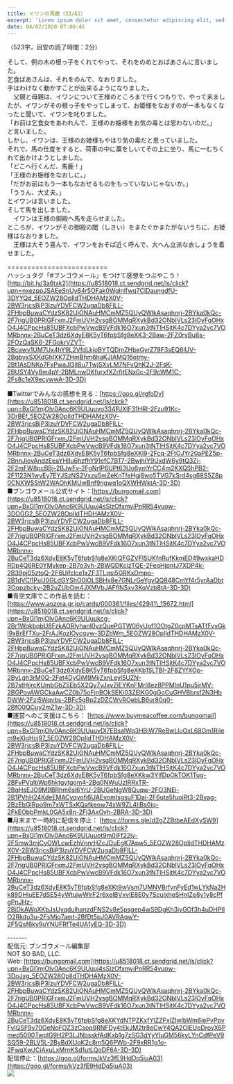 ```yaml
---
title: イワンの馬鹿（33/61）
excerpt: 'Lorem ipsum dolor sit amet, consectetur adipiscing elit, sed do eiusmod tempor incididunt ut labore et dolore magna aliqua. Praesent elementum facilisis leo vel fringilla est ullamcorper eget. At imperdiet dui accumsan sit amet nulla facilisi morbi tempus.'
date: 04/02/2020 07:00:45
---
```


（523字。目安の読了時間：2分）  
  
そして、例の木の根っ子をくれてやって、それをのめとおばあさんに言いました。  
乞食ばあさんは、それをのんで、なおりました。  
手はわけなく動かすことが出来るようになりました。  
　父親と母親は、イワンについて王様のところまで行くつもりで、やって来ましたが、イワンがその根っ子をやってしまって、お姫様をなおすのが一本もなくなったと聞いて、イワンを叱りました。  
「お前は乞食女をあわれんで、王様のお姫様をお気の毒とは思わないのだ。」  
と言いました。  
しかし、イワンは、王様のお姫様もやはり気の毒だと思っていました。  
それで、馬の仕度をすると、荷車の中に藁をしいてその上に坐り、馬に一むちくれて出かけようとしました。  
「どこへ行くんだ、馬鹿！」  
「王様のお姫様をなおしに。」  
「だがお前はもう一本もなおせるものをもっていないじゃないか。」  
「ううん、大丈夫。」  
とイワンは言いました。  
そして馬を出しました。  
　イワンは王様の御殿へ馬を走らせました。  
ところが、イワンがその御殿の閾（しきい）をまたぐかまたがないうちに、お姫様はなおりました。  
　王様は大そう喜んで、イワンをおそば近く呼んで、大へん立派な衣しょうを着せました。  
  
\=========================  
ハッシュタグ「#ブンゴウメール」をつけて感想をつぶやこう！　  
[http://bit.ly/3a6txk2](https://u8518018.ct.sendgrid.net/ls/click?upn=nxezppJSAEeSnUy64r5OFak0Wglnlfwq7ClDaungdfU-3DYYQd_5EOZW28OpIldTHDHAMzX0V-2BW3rjcsBjP3IzuYDVFCW2ugaDb8FlLL-2FHbpBuwaCYdzSK82UiONAuHMCmMZ5QUyQWlkAsaqhnrj-2BYka0kQc-2F7rigUB0PRlGFrxmJ2FmUVH2vsgBOMMqRXykBd32ONbIVLs23lOyFqOHxO4J4CPpcHs85UBFXcbPwVwcB9VFdk16O7xun3tNTlHSjtK4c7DYya2vc7VOMRbnnx-2BuCeT3dz6XdyE8K5yT6fpbSfg8eXK3-2Baw-2FZ0rvBu8s-2FOzQaSK6-2FGokrVZVT-2Bcawv1UM7Ux4hY9L2VfdLkjoBYTQDmZHbeGyrZ79F3sEQ6iUV-2BqbyxSXKdGhIXK7ZHmBhm6haKJIAMQ16otmy-2Bt1AsDNKo7FxPwaJI3jI8u7TwjSXvLM7NFvQhK2J-2FsK-2BUSY4Vy8m4pY-2BMLnwDKfurxfXZrfjtENx0c-2F9cWM1C-2Fs8c1eX9ecywwA-3D-3D)  
  
■Twitterでみんなの感想を見る：[https://goo.gl/rgfoDv](https://u8518018.ct.sendgrid.net/ls/click?upn=BxGl1mjOlv0Anc6K9UUuuvo334PJXlF31HRI-2Fzu91Kc-3DrBEf_5EOZW28OpIldTHDHAMzX0V-2BW3rjcsBjP3IzuYDVFCW2ugaDb8FlLL-2FHbpBuwaCYdzSK82UiONAuHMCmMZ5QUyQWlkAsaqhnrj-2BYka0kQc-2F7rigUB0PRlGFrxmJ2FmUVH2vsgBOMMqRXykBd32ONbIVLs23lOyFqOHxO4J4CPpcHs85UBFXcbPwVwcB9VFdk16O7xun3tNTlHSjtK4c7DYya2vc7VOMRbnnx-2BuCeT3dz6XdyE8K5yT6fpbSfg8eXKl9-2Fcq-2FtOJYr20aPEZ5p-2BnnJiovAndzEeaYHlIu6hzfhY91efC7BT7-2BwjhiY9UxdW6y9tQ3Zi-2F2mFW8pcBBj-2BJwFv-2FgNrIP6UPt63Uo6ymYrCC4m2KXQShPB2-2F1123N1wyEy7EYJSzNS2Vxzu5mZeKnTfeHgj8wo5TVG7kSrd4sg68S5Z8p0CNXWSStW2WAOhKMUwBnf9ngwq1oQXWHWktA-3D-3D)  
■ブンゴウメール公式サイト：[https://bungomail.com](https://u8518018.ct.sendgrid.net/ls/click?upn=BxGl1mjOlv0Anc6K9UUuuj4sSlzOfxmyiPnRR54vuow-3DOGG2_5EOZW28OpIldTHDHAMzX0V-2BW3rjcsBjP3IzuYDVFCW2ugaDb8FlLL-2FHbpBuwaCYdzSK82UiONAuHMCmMZ5QUyQWlkAsaqhnrj-2BYka0kQc-2F7rigUB0PRlGFrxmJ2FmUVH2vsgBOMMqRXykBd32ONbIVLs23lOyFqOHxO4J4CPpcHs85UBFXcbPwVwcB9VFdk16O7xun3tNTlHSjtK4c7DYya2vc7VOMRbnnx-2BuCeT3dz6XdyE8K5yT6fpbSfg8eXKiQFGZVFlSUKfnRufKkmED49wxkaHDRDp4Q6RE0YMykep-2B7o3vh-2BWQDKcizTQE-2FeqHjpntJ7XDP4k-2B39pj05ztoQ-2F6Uifclce1xZF3TLqsi5GRKxDmpo-2B1dVCl1PuU0GLdGYShO0iOLSBHx8e7GNLrGeYgyQQ848CmYf4r5yrAaDbt3Oqpzbcky-2B2uZUbOm4JXMVbJAFflNSxv3KqVzb8tA-3D-3D)  
■青空文庫でこの作品を読む：[https://www.aozora.gr.jp/cards/000361/files/42941\_15672.html](https://u8518018.ct.sendgrid.net/ls/click?upn=BxGl1mjOlv0Anc6K9UUuukcg-2Br1WqkbqbU8FzkAORlyhanI0vzQuePGTW06yUof1OOtgZ0cpMTsATfFvvGkl9xBrEfTXu-2FrAJKozlOycgyw-3DZbWm_5EOZW28OpIldTHDHAMzX0V-2BW3rjcsBjP3IzuYDVFCW2ugaDb8FlLL-2FHbpBuwaCYdzSK82UiONAuHMCmMZ5QUyQWlkAsaqhnrj-2BYka0kQc-2F7rigUB0PRlGFrxmJ2FmUVH2vsgBOMMqRXykBd32ONbIVLs23lOyFqOHxO4J4CPpcHs85UBFXcbPwVwcB9VFdk16O7xun3tNTlHSjtK4c7DYya2vc7VOMRbnnx-2BuCeT3dz6XdyE8K5yT6fpbSfg8eXKb1SLTBI-2F8ZYfXOp-2ByLgh3rM0Q-2Fet4DyGiM9MijZxnLeyl5UZN-2B7stHjjrcKUmbGbZ5Eb5X2Qy7yJxvZiEYKnFMrI8ez8PPMInU1pu5irMV-2BGPovAWGCkaAwCZ0b75oFjnBOkSEKi03ZElKG0gGoCuGHVBbrsf2N3HbDWW-2Fzj5Wqvbs-2BFc5gRp2zDZCWvROebLB6ur80q0-2BfO0QCuy2mZ1w-3D-3D)  
■運営へのご支援はこちら： [https://www.buymeacoffee.com/bungomail](https://u8518018.ct.sendgrid.net/ls/click?upn=BxGl1mjOlv0Anc6K9UUuuvDl7EBsalWq3HBiW7ReBwLluGxL68Gm1RiIem9eXlgHcj97_5EOZW28OpIldTHDHAMzX0V-2BW3rjcsBjP3IzuYDVFCW2ugaDb8FlLL-2FHbpBuwaCYdzSK82UiONAuHMCmMZ5QUyQWlkAsaqhnrj-2BYka0kQc-2F7rigUB0PRlGFrxmJ2FmUVH2vsgBOMMqRXykBd32ONbIVLs23lOyFqOHxO4J4CPpcHs85UBFXcbPwVwcB9VFdk16O7xun3tNTlHSjtK4c7DYya2vc7VOMRbnnx-2BuCeT3dz6XdyE8K5yT6fpbSfg8eXKkw3YlfDpOkTOK1Tug-2BFvPVglbWp6hktgytgom4-2Bq0NWuUzIRRxTR-2BqHsEJO9M9BRhm6sl6YrU-2BUGeNgW8Quqw-2FO3NEi-2B1PVhH24KdeEMACyqvofi6UAEvomIsgsuF1Dai-2F6uta5fuoiRt3-2Bvag-2BzEbGIRpo9m7xWTSxKQafkeow74xW9ZL4IiBs0iq-2FkEObbPmkL0GA5x8n-2Fj3AxOvh-2BRA-3D-3D)  
■月末まで一時的に配信を停止： [https://forms.gle/d2gZZBtbeAEdXySW9](https://u8518018.ct.sendgrid.net/ls/click?upn=BxGl1mjOlv0Anc6K9UUuuot9m0iFf22jy-2FSmw3mjCyOWLcwEzhVnnrHZcJDuEgK7Apw5_5EOZW28OpIldTHDHAMzX0V-2BW3rjcsBjP3IzuYDVFCW2ugaDb8FlLL-2FHbpBuwaCYdzSK82UiONAuHMCmMZ5QUyQWlkAsaqhnrj-2BYka0kQc-2F7rigUB0PRlGFrxmJ2FmUVH2vsgBOMMqRXykBd32ONbIVLs23lOyFqOHxO4J4CPpcHs85UBFXcbPwVwcB9VFdk16O7xun3tNTlHSjtK4c7DYya2vc7VOMRbnnx-2BuCeT3dz6XdyE8K5yT6fpbSfg8eXKt9wVsm7UMNVBrfynFyEd1wLYkNa2Hk89DHluEE7dSE54yWtujwWlrF2r6xeIBVxvIE8E0y7SculxheSHnIZe8y1y8cPfgPnJHz-2BiDkAWoXKbJsUyqdulhanzdFNS2v8e5psgep4wS9DgKh3iyGOf3h4uDHPIIO2Rkdu3u-2FsMio7amt-2BfDt5pJ0AVRAqwY-2F5Qsf6ky9uYNUFRfTe4UA1yEQ-3D-3D)  
  
\-------  
配信元: ブンゴウメール編集部  
NOT SO BAD, LLC.  
Web: [https://bungomail.com](https://u8518018.ct.sendgrid.net/ls/click?upn=BxGl1mjOlv0Anc6K9UUuuj4sSlzOfxmyiPnRR54vuow-3DoJxg_5EOZW28OpIldTHDHAMzX0V-2BW3rjcsBjP3IzuYDVFCW2ugaDb8FlLL-2FHbpBuwaCYdzSK82UiONAuHMCmMZ5QUyQWlkAsaqhnrj-2BYka0kQc-2F7rigUB0PRlGFrxmJ2FmUVH2vsgBOMMqRXykBd32ONbIVLs23lOyFqOHxO4J4CPpcHs85UBFXcbPwVwcB9VFdk16O7xun3tNTlHSjtK4c7DYya2vc7VOMRbnnx-2BuCeT3dz6XdyE8K5yT6fpbSfg8eXKYdNTPZKxfYlZZFxlZIwlbWm6iePvPpvFvIQSF9v70OeNoFOZ3zCsop9RNFDy4tEkJM2tr8eCwY4QA2OlEUoDrovX6Pmed5090TwplG9H2P3LJNbsskfAdKxb1g7zSG3dYyYIuGM56kyLYnCdfPeV9SQ59-2BLV5L-2ByBdXUqK2c8m5Q6PWb-2F9xRR1g1o-2FwqXwJCiAxuLxMrnKSd1utLQoDF6A-3D-3D)  
配信停止：[https://goo.gl/forms/kVz3fE9HdDq5iuA03](https://goo.gl/forms/kVz3fE9HdDq5iuA03)  
![](https://u8518018.ct.sendgrid.net/wf/open?upn=ypZaqTjaYrwJSsa-2BLe7H7RcvxSux8rtM6dMtnptkxLQMLiJbmQ03whDMSt9-2BvxM-2BKE6ujadHWCHS-2FYDUUXrKB1ko48yvbyCc0cRihB-2Fp5Bay9wjnwFFFSOMUGZ1XsQFL6p8hp16D1yieF4SRPfSVoAbrttcOgLo8y-2BM4B8y46uvUc1cu7vXmWkoCEwIUtctFZHxNxj2qkxVexFc0GZUqq67ALcdhknwvomj2EL9owiXRDLHBjrXE0Rj8sQZz3MuNLcCWdaJ9sQPUCTtVMp42krSswgs8awDbSgVhVPfa8qIuEj4xCDmlpHbmrPa0-2FnvdvLVPi-2Bc148-2F6rZyASmO0TXAkm2Jf3yxmduLqAEh-2B-2FSK-2BTRMHH8dP7jxzX6xem5b46p6NBuw8UmI2bo4aA-2Bc7Vr2gb-2FQegSVvNLnZrnQP-2FU95Yx4wN5VWbdLBIOG-2BYQh3w-2FSqXyrwodlAaN9wX8oSig-3D-3D)